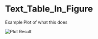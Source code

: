 # Text_Table_In_Figure

Example Plot of what this does

![Plot Result](https://github.com/awarn314/Flag-Scatter-Plot/blob/master/Result.PNG)
